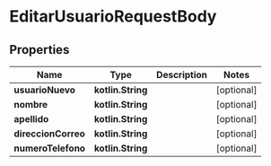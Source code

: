 
# EditarUsuarioRequestBody

## Properties
Name | Type | Description | Notes
------------ | ------------- | ------------- | -------------
**usuarioNuevo** | **kotlin.String** |  |  [optional]
**nombre** | **kotlin.String** |  |  [optional]
**apellido** | **kotlin.String** |  |  [optional]
**direccionCorreo** | **kotlin.String** |  |  [optional]
**numeroTelefono** | **kotlin.String** |  |  [optional]



